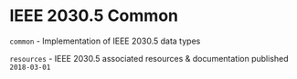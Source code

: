 # IEEE 2030.5 Common

`common` - Implementation of IEEE 2030.5 data types

`resources` - IEEE 2030.5 associated resources & documentation published `2018-03-01`